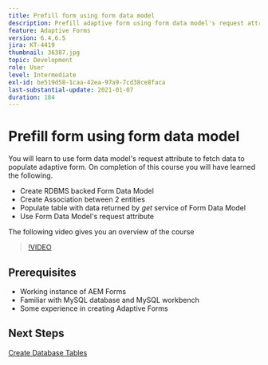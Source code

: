 ```yaml
---
title: Prefill form using form data model
description: Prefill adaptive form using form data model's request attribute
feature: Adaptive Forms
version: 6.4,6.5
jira: KT-4419
thumbnail: 36387.jpg
topic: Development
role: User
level: Intermediate
exl-id: be519d58-1caa-42ea-97a9-7cd38ce8faca
last-substantial-update: 2021-01-07
duration: 184
---
```

# Prefill form using form data model

You will learn to use form data model's request attribute to fetch data to populate adaptive form.
 On completion of this course you will have learned the following.

* Create RDBMS backed Form Data Model
* Create Association between 2 entities
* Populate table with data returned by _get_ service of Form Data Model
* Use Form Data Model's request attribute

The following video gives you an overview of the course
>[!VIDEO](https://video.tv.adobe.com/v/36387?quality=12&learn=on)

## Prerequisites

* Working instance of AEM Forms
* Familiar with MySQL database and MySQL workbench
* Some experience in creating Adaptive Forms

## Next Steps

[Create Database Tables](./create-database-tables.md)
